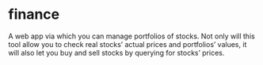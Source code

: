# finance
A web app via which you can manage portfolios of stocks. Not only will this tool allow you to check real stocks’ actual prices and portfolios’ values, it will also let you buy and sell stocks by querying for stocks’ prices.
